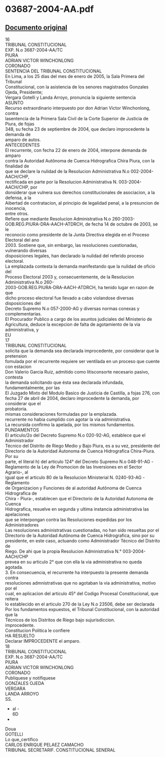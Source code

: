 
03687-2004-AA.pdf
=================
  
[Documento original](https://tc.gob.pe/jurisprudencia/2005/03687-2004-AA.pdf)  
---  
16  
TRIBUNAL CONSTITUCIONAL  
EXP. N.o 3687-2004-AA/TC  
PIURA  
ADRIAN VICTOR WINCHONLONG  
CORONADO  
SENTENCIA DEL TRIBUNAL CONSTITUCIONAL  
En Lima, a los 25 dias del mes de enero de 2005, la Sala Primera del Tribunal  
Constitucional, con la asistencia de los senores magistrados Gonzales Ojeda, Presidente;  
Vergara Gotelli y Landa Arroyo, pronuncia la siguiente sentencia  
ASUNTO  
Recurso extraordinario interpuesto por don Adrian Victor Winchonlong, contra  
lasentencia de la Primera Sala Civil de la Corte Superior de Justicia de Piura, de fojas  
348, su fecha 23 de septiembre de 2004, que declaro improcedente la demanda de  
amparo de autos.  
ANTECEDENTES  
El recurrente, con fecha 22 de enero de 2004, interpone demanda de amparo  
contra la Autoridad Autônoma de Cuenca Hidrografica Chira Piura, con la finalidad de  
que se declare la nulidad de la Resolucion Administrativa N.o 002-2004-AACH/CHP,  
rectificada en parte por la Resolucion Administrativa N. 003-2004-AACH/CHP, por  
donsiderar que vulnera sus derechos constitucionales de asociacion, a la defensa, a la  
Aibertad de contratacion, al principio de legalidad penal, a la presuncion de inocencia,  
entre otros.  
Refiere que mediante Resolucion Administrativa N.o 260-2003-  
GOB.REG.PIURA-DRA-AACH-ATDRCH, de fecha 14 de octubre de 2003, se le  
reconocio como presidente de la Junta Directiva elegida en el Proceso Electoral del ano  
2003. Sostiene que, sin embargo, las resoluciones cuestionadas, vulnerando diversas  
disposiciones legales, han declarado la nulidad del referido proceso electoral.  
La emplazada contesta la demanda manifestando que la nulidad de oficio del  
Proceso Electoral 2003 y, consecuentemente, de la Resolucion Administrativa N.o 260-  
2003-GOB.REG.PIURA-DRA-AACH-ATDRCH, ha tenido lugar en razon de que  
dicho proceso electoral fue llevado a cabo violandose diversas disposiciones del  
Decreto Supremo N.o 057-2000-AG y diversas normas conexas y complementarias.  
El Procurador Publico a cargo de los asuntos judiciales del Ministerio de  
Agricultura, deduce la excepcion de falta de agotamiento de la via administrativa, y  
EU  
17  
TRIBUNAL CONSTITUCIONAL  
solicita que la demanda sea declarada improcedente, por considerar que la pretension  
fomulada por el recurrente requiere ser ventilada en un proceso que cuente con estacion  
Don Valerio Garcia Ruiz, admitido como litisconsorte necesario pasivo, contesta  
la demanda solicitando que ésta sea declarada infundada, fundamentalmente, por las  
El Juzgado Mixto del Modulo Basico de Justicia de Castilla, a fojas 276, con  
fecha 27 de abril de 2004, declaro improcedente la demanda, por considerar que el  
probatoria.  
mismas consideraciones formuladas por la emplazada.  
recurrente no habia cumplido con agotar la via administrativa.  
La recursida confirmo la apelada, por los mismos fundamentos.  
PUNDAMENTOS  
El articulo/2o del Decreto Supremo N.o 020-92-AG, establece que el Administrador  
Técnico del Distrito de Riego Medio y Bajo Piura, es a su vez, presidente del  
Directorio de la Autoridad Autonoma de Cuenca Hidrografica Chira-Piura. Por su  
parte, el literal h) del articulo 124° del Decreto Supremo N.o 048-91-AG -  
Reglamento de la Ley de Promocion de las Inversiones en el Sector Agrario-, al  
igual que el articulo 80 de la Resolucion Ministerial N. 0240-93-AG -Reglamento  
de Organizacion y Funciones de al autoridad Autônoma de Cuenca Hidrografica de  
Chira - Piura-, establecen que el Directorio de la Autoridad Autonoma de Cuenca  
Hidrografica, resuelve en segunda y ultima instancia administrativa las apelaciones  
que se interpongan contra las Resoluciones expedidas por los Administradores  
Las resoluciones administrativas cuestionadas, no han sido resueltas por el  
Directorio de la Autoridad Autônoma de Cuenca Hidrografica, sino por su  
presidente, en este caso, actuando como Administrador Técnico del Distrito de  
Riego. De ahi que la propia Resolucion Administrativa N.° 003-2004-AACH/CHP  
prevea en su articulo 2° que con ella la via administrativa no queda agotada.  
3. En consecuencia, el recurrente ha interpuesto la presente demanda contra  
resoluciones admnistrativas que no agotaban la via administrativa, motivo por el  
cual, en aplicacion del articulo 45° del Codigo Procesal Constitucional, que reitera  
lo establecido en el articulo 270 de la Ley N.o 23506, debe ser declarada  
Por los fundamentos expuestos, el Tribunal Constitucional, con la autoridad que la  
Técnicos de los Distritos de Riego bajo sujurisdiccion.  
improcedente.  
Constitucion Politica le confiere  
HA RESUELTO  
Declarar IMPROCEDENTE el amparo.  
18  
TRIBUNAL CONSTITUCIONAL  
EXP. N.o 3687-2004-AA/TC  
PIURA  
ADRIAN VICTOR WINCHONLONG  
CORONADO  
Publiquese y notifiquese  
GONZALES OJEDA  
VERGARA  
LANDA ARROYO  
SS.  
- al -  
6D  
-  
Doua  
GOTELLI  
Lo que_certifico  
CARLOS ENRIQUE PELAEZ CAMACHO  
TRIBUNAL SECRETARIF. CONSTITUCIONAL SENERAL